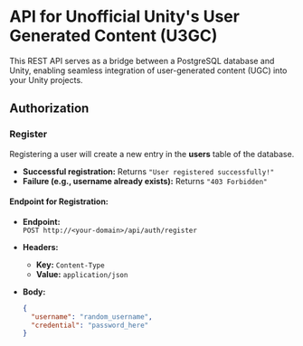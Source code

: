 # API for Unofficial Unity's User Generated Content (U3GC)

This REST API serves as a bridge between a PostgreSQL database and Unity, enabling seamless integration of user-generated content (UGC) into your Unity projects.

## Authorization

### Register

Registering a user will create a new entry in the **users** table of the database.

- **Successful registration:** Returns `"User registered successfully!"`
- **Failure (e.g., username already exists):** Returns `"403 Forbidden"`

#### Endpoint for Registration:

- **Endpoint:**  
  `POST http://<your-domain>/api/auth/register`

- **Headers:**  
  - **Key:** `Content-Type`  
  - **Value:** `application/json`

- **Body:**
  ```json
  {
    "username": "random_username",
    "credential": "password_here"
  }
```

